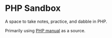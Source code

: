 # PHP Sandbox

A space to take notes, practice, and dabble in PHP.

Primarily using [PHP manual](https://www.php.net/manual/en/) as a source.
